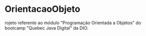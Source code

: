 # OrientacaoObjeto
rojeto referente ao módulo "Programação Orientada a Objetos" do bootcamp "Quebec Java Digital" da DIO.
